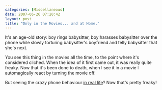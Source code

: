 ```yaml
---
categories: [Miscellaneous]
date: 2007-06-26 07:20:42
layout: post
title: "Only in the Movies... and at Home."
---
```

It's an age-old story: boy rings babysitter, boy harasses babysitter over the phone while slowly torturing babysitter's boyfriend and telly babysitter that she's next.

You see this thing in the movies all the time, to the point where it's considered cliched. When the idea of it first came out, it was really quite freaky. Now that it's been done to death, when I see it in a movie I automagically react by turning the movie off.

But seeing the crazy phone behaviour <a href="http://www.engadget.com/posts/stalker-remotely-controls-family-cellphones-even-when-theyre-o/" title="Stalker remotely controls family cellphones, even when theyre off - Engadget">in real life</a>? Now that's pretty freaky!
